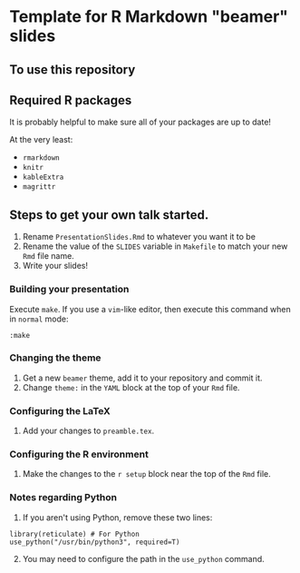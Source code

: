 # Template for R Markdown "beamer" slides

## To use this repository

## Required R packages

It is probably helpful to make sure all of your packages are up to date!

At the very least:

* `rmarkdown`
* `knitr`
* `kableExtra`
* `magrittr`

## Steps to get your own talk started.

1. Rename `PresentationSlides.Rmd` to whatever you want it to be
2. Rename the value of the `SLIDES` variable in `Makefile` to match your new `Rmd` file name.
3. Write your slides!

### Building your presentation

Execute `make`.
If you use a `vim`-like editor, then execute this command when in `normal` mode:

```
:make
```

### Changing the theme

1. Get a new `beamer` theme, add it to your repository and commit it.
2. Change `theme:` in the `YAML` block at the top of your `Rmd` file.

### Configuring the LaTeX 

1. Add your changes to `preamble.tex`.

### Configuring the R environment

1. Make the changes to the `r setup` block near the top of the `Rmd` file.

### Notes regarding Python

1. If you aren't using Python, remove these two lines:
	
```
library(reticulate) # For Python
use_python("/usr/bin/python3", required=T)
```

2. You may need to configure the path in the `use_python` command.

